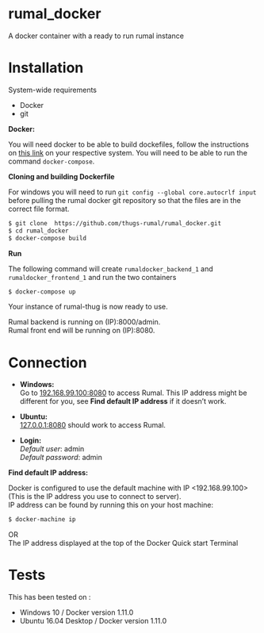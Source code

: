 # rumal_docker
A docker container with a ready to run rumal instance


# Installation 

System-wide requirements
* Docker 
* git

    
**Docker:**

You will need docker to be able to build dockefiles, follow the instructions on [this link](https://docs.docker.com/engine/installation/) on your respective system. You will need to be able to run the command ```docker-compose```.


**Cloning and building Dockerfile**

For windows you will need to run ```git config --global core.autocrlf input``` before pulling the rumal docker git repository so that the files are in the correct file format. 

```sh
$ git clone  https://github.com/thugs-rumal/rumal_docker.git
$ cd rumal_docker
$ docker-compose build 
```

**Run**

The following command will create ```rumaldocker_backend_1``` and ```rumaldocker_frontend_1``` and run the two containers
```sh
$ docker-compose up 
```
Your instance of rumal-thug is now ready to use. 

Rumal backend is running on (IP):8000/admin.  
Rumal front end will be running on (IP):8080.

# Connection

* **Windows:**  
    Go to [192.168.99.100:8080](http://192.168.99.100:8080) to access Rumal. This IP address might be different for you, see **Find default IP address** if it doesn’t work.

* **Ubuntu:**  
    [127.0.0.1:8080](http://127.0.0.1:8080) should work to access Rumal.  

* **Login:**    
    *Default user*: admin  
    *Default password*: admin  




**Find default IP address:**

Docker is configured to use the default machine with IP <192.168.99.100>(This is the IP address you use to connect to server).  
IP address can be found by running this on your host machine: 
```sh
$ docker-machine ip
```  
OR  
The IP address displayed at the top of the Docker Quick start Terminal

# Tests
This has been tested on :  
-  Windows 10 / Docker version 1.11.0
-  Ubuntu 16.04 Desktop / Docker version 1.11.0





